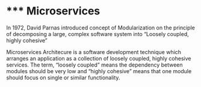 # *** Microservices

In 1972, David Parnas  introduced concept of Modularization  on the 
principle of decomposing a large, complex software system into “Loosely 
coupled, highly cohesive”

Microservices Architecure  is a software development technique  which arranges an application as a collection of loosely coupled,  highly cohesive services.
 The term, “loosely coupled” means the dependency between modules should be very low and “highly cohesive” means that one module should focus on single or similar functionality.
